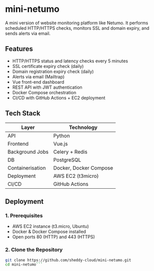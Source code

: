 # mini-netumo

A mini version of website monitoring platform like Netumo. It performs scheduled HTTP/HTTPS checks, monitors SSL and domain expiry, and sends alerts via email.

##  Features
- HTTP/HTTPS status and latency checks every 5 minutes
- SSL certificate expiry check (daily)
- Domain registration expiry check (daily)
- Alerts via email (Mailtrap)
- Vue front-end dashboard
- REST API with JWT authentication
- Docker Compose orchestration
- CI/CD with GitHub Actions + EC2 deployment

## Tech Stack
| Layer         | Technology               |
|---------------|---------------------------|
| API           | Python |
| Frontend      | Vue.js          |
| Background Jobs | Celery + Redis           |
| DB            | PostgreSQL               |
| Containerisation | Docker, Docker Compose  |
| Deployment    | AWS EC2 (t3micro)        |
| CI/CD         | GitHub Actions           |

## Deployment
### 1. Prerequisites
- AWS EC2 instance (t3.micro, Ubuntu)
- Docker & Docker Compose installed
- Open ports 80 (HTTP) and 443 (HTTPS)
  
### 2. Clone the Repository
```bash
git clone https://github.com/sheddy-cloud/mini-netumo.git
cd mini-netumo```
